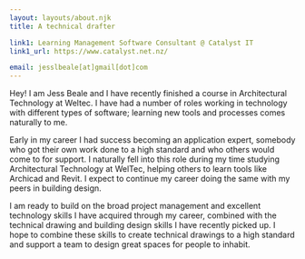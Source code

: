 ```yaml
---
layout: layouts/about.njk
title: A technical drafter

link1: Learning Management Software Consultant @ Catalyst IT
link1_url: https://www.catalyst.net.nz/

email: jesslbeale[at]gmail[dot]com
---
```


Hey! I am Jess Beale and I have recently finished a course in Architectural Technology at Weltec. I have had a number of roles working in technology with different types of software; learning new tools and processes comes naturally to me.

Early in my career I had success becoming an application expert, somebody who got their own work done to a high standard and who others would come to for support. I naturally fell into this role during my time studying Architectural Technology at WelTec, helping others to learn tools like Archicad and Revit. I expect to continue my career doing the same with my peers in building design.

I am ready to build on the broad project management and excellent technology skills I have acquired through my career, combined with the technical drawing and building design skills I have recently picked up. I hope to combine these skills to create technical drawings to a high standard and support a team to design great spaces for people to inhabit.